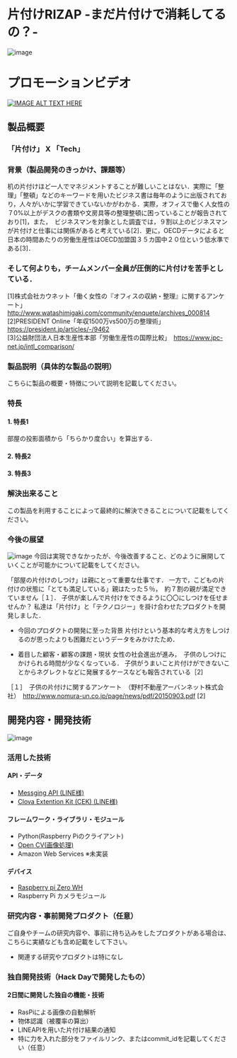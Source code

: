 # 片付けRIZAP  -まだ片付けで消耗してるの？-
![image](https://user-images.githubusercontent.com/21073221/47261384-0760b380-d509-11e8-9e17-7ba1fab4ad18.png)

# プロモーションビデオ
[![IMAGE ALT TEXT HERE](https://user-images.githubusercontent.com/21073221/47262029-d340bf00-d517-11e8-99de-264e7d1e4a1a.png)](https://youtu.be/UL3A2Y659nU)
## 製品概要
### 「片付け」 X 「Tech」

### 背景（製品開発のきっかけ、課題等）
机の片付けほど一人でマネジメントすることが難しいことはない．実際に「整理」「整頓」などのキーワードを用いたビジネス書は毎年のように出版されており，人々がいかに学習できていないかがわかる．実際，オフィスで働く人女性の７0%以上がデスクの書類や文房具等の整理整頓に困っていることが報告されており[1]，また，　ビジネスマンを対象とした調査では，９割以上のビジネスマンが片付けと仕事には関係があると考えている[2]．更に，OECDデータによると日本の時間あたりの労働生産性はOECD加盟国３５カ国中２０位という低水準である[3]．  
### **そして何よりも，チームメンバー全員が圧倒的に片付けを苦手としている．**  



[1]株式会社カウネット「働く女性の『オフィスの収納・整理』に関するアンケート」　http://www.watashimigaki.com/community/enquete/archives_000814  
[2]PRESIDENT Online「年収1500万vs500万の整理術」　https://president.jp/articles/-/9462  
[3]公益財団法人日本生産性本部「労働生産性の国際比較」　https://www.jpc-net.jp/intl_comparison/  　


### 製品説明（具体的な製品の説明）
こちらに製品の概要・特徴について説明を記載してください。

### 特長

#### 1. 特長1
部屋の投影面積から「ちらかり度合い」を算出する．

#### 2. 特長2

#### 3. 特長3

### 解決出来ること
この製品を利用することによって最終的に解決できることについて記載をしてください。

### 今後の展望
![image](https://user-images.githubusercontent.com/21073221/47256803-7fef5200-d4c0-11e8-9e7a-364dd6e5bfda.png)
今回は実現できなかったが、今後改善すること、どのように展開していくことが可能かについて記載をしてください。

「部屋の片付けのしつけ」は親にとって重要な仕事です．
一方で，こどもの片付けの状態に「とても満足している」親はたった５％，　約７割の親が満足できていません［１］．
子供が楽しんで片付けをできるように〇〇にしつけを任せませんか？
私達は「片付け」と「テクノロジー」を掛け合わせたプロダクトを開発しました．

- 今回のプロダクトの開発に至った背景
片付けという基本的な考え方をしつけるのが思ったよりも困難だというデータをみかけたため．

- 着目した顧客・顧客の課題・現状
女性の社会進出が進み，　子供のしつけにかけられる時間が少なくなっている．
子供がうまいこと片付けができないことからネグレクトなどに発展するケースなども報告されている［2]


［１］　子供の片付けに関するアンケート　（野村不動産アーバンネット株式会社）　http://www.nomura-un.co.jp/page/news/pdf/20150903.pdf
[2]


## 開発内容・開発技術
![image](https://user-images.githubusercontent.com/21073221/47256694-1753a580-d4bf-11e8-8d9a-6fc8924f095f.png)

### 活用した技術
#### API・データ
* [Messging API (LINE様)](https://developers.line.me/ja/services/messaging-api/)
* [Clova Extention Kit (CEK) (LINE様)](https://clova-developers.line.me/#/)

#### フレームワーク・ライブラリ・モジュール
* Python(Raspberry Piのクライアント)
* [Open CV(画像処理)](https://opencv.org/)
* Amazon Web Services ※未実装

#### デバイス
* [Raspberry pi Zero WH](https://www.raspberrypi.org/products/raspberry-pi-zero-w/)
* Raspberry Pi カメラモジュール

### 研究内容・事前開発プロダクト（任意）
ご自身やチームの研究内容や、事前に持ち込みをしたプロダクトがある場合は、こちらに実績なども含め記載をして下さい。

* 関連する研究やプロダクトは特になし

### 独自開発技術（Hack Dayで開発したもの）
#### 2日間に開発した独自の機能・技術
* RasPiによる画像の自動解析
* 物体認識（被覆率の算出）
* LINEAPIを用いた片付け結果の通知
* 特に力を入れた部分をファイルリンク、またはcommit_idを記載してください（任意）
